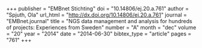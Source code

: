 +++
publisher = "EMBnet Stichting"
doi = "10.14806/ej.20.a.761"
author = "Spjuth, Ola"
url_html = "http://dx.doi.org/10.14806/ej.20.a.761"
journal = "EMBnet.journal"
title = "NGS data management and analysis for hundreds of projects: Experiences from Sweden"
number = "A"
month = "dec"
volume = "20"
year = "2014"
date = "2014-06-30"
bibtex_type = "article"
pages = "761"
+++

